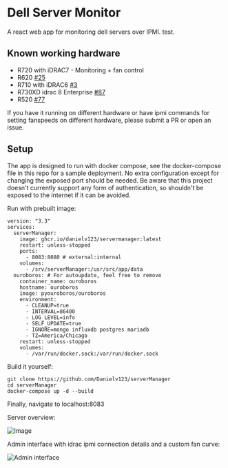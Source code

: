 # Dell Server Monitor

A react web app for monitoring dell servers over IPMI. test.

## Known working hardware

* R720 with iDRAC7 - Monitoring + fan control
* R620 [#25](/../../issues/25)
* R710 with iDRAC6 [#3](/../../issues/3)
* R730XD idrac 8 Enterprise [#87](/../../issues/87)
* R520 [#77](/../../issues/77)

If you have it running on different hardware or have ipmi commands for setting fanspeeds on different hardware, please submit a PR or open an issue.

## Setup

The app is designed to run with docker compose, see the docker-compose file in this repo for a sample deployment. No extra configuration except for changing the exposed port should be needed. Be aware that this project doesn't currently support any form of authentication, so shouldn't be exposed to the internet if it can be avoided.

Run with prebuilt image:
```
version: "3.3"
services:
  serverManager:
    image: ghcr.io/danielv123/servermanager:latest
    restart: unless-stopped
    ports:
      - 8083:8080 # external:internal
    volumes:
      - /srv/serverManager:/usr/src/app/data
  ouroboros: # For autoupdate, feel free to remove
    container_name: ouroboros
    hostname: ouroboros
    image: pyouroboros/ouroboros
    environment:
      - CLEANUP=true
      - INTERVAL=86400
      - LOG_LEVEL=info
      - SELF_UPDATE=true
      - IGNORE=mongo influxdb postgres mariadb
      - TZ=America/Chicago
    restart: unless-stopped
    volumes:
      - /var/run/docker.sock:/var/run/docker.sock
```

Build it yourself:

    git clone https://github.com/Danielv123/serverManager
    cd serverManager
    docker-compose up -d --build

Finally, navigate to localhost:8083

Server overview:

![Image](https://i.imgur.com/5LeLWMA.png)

Admin interface with idrac ipmi connection details and a custom fan curve:

![Admin interface](https://i.imgur.com/sgIaziM.png)


